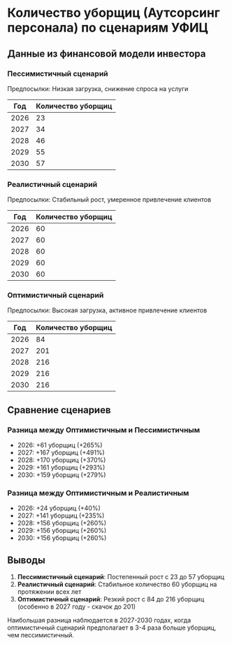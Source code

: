 # Количество уборщиц (Аутсорсинг персонала) по сценариям УФИЦ

## Данные из финансовой модели инвестора

### Пессимистичный сценарий
Предпосылки: Низкая загрузка, снижение спроса на услуги

| Год  | Количество уборщиц |
|------|-------------------|
| 2026 | 23                |
| 2027 | 34                |
| 2028 | 46                |
| 2029 | 55                |
| 2030 | 57                |

### Реалистичный сценарий
Предпосылки: Стабильный рост, умеренное привлечение клиентов

| Год  | Количество уборщиц |
|------|-------------------|
| 2026 | 60                |
| 2027 | 60                |
| 2028 | 60                |
| 2029 | 60                |
| 2030 | 60                |

### Оптимистичный сценарий
Предпосылки: Высокая загрузка, активное привлечение клиентов

| Год  | Количество уборщиц |
|------|-------------------|
| 2026 | 84                |
| 2027 | 201               |
| 2028 | 216               |
| 2029 | 216               |
| 2030 | 216               |

## Сравнение сценариев

### Разница между Оптимистичным и Пессимистичным
- 2026: +61 уборщиц (+265%)
- 2027: +167 уборщиц (+491%)
- 2028: +170 уборщиц (+370%)
- 2029: +161 уборщиц (+293%)
- 2030: +159 уборщиц (+279%)

### Разница между Оптимистичным и Реалистичным
- 2026: +24 уборщиц (+40%)
- 2027: +141 уборщиц (+235%)
- 2028: +156 уборщиц (+260%)
- 2029: +156 уборщиц (+260%)
- 2030: +156 уборщиц (+260%)

## Выводы

1. **Пессимистичный сценарий**: Постепенный рост с 23 до 57 уборщиц
2. **Реалистичный сценарий**: Стабильное количество 60 уборщиц на протяжении всех лет
3. **Оптимистичный сценарий**: Резкий рост с 84 до 216 уборщиц (особенно в 2027 году - скачок до 201)

Наибольшая разница наблюдается в 2027-2030 годах, когда оптимистичный сценарий предполагает в 3-4 раза больше уборщиц, чем пессимистичный.
